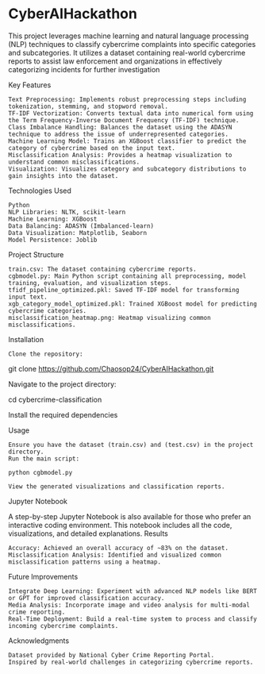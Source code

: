 # CyberAIHackathon
This project leverages machine learning and natural language processing (NLP) techniques to classify cybercrime complaints into specific categories and subcategories. It utilizes a dataset containing real-world cybercrime reports to assist law enforcement and organizations in effectively categorizing incidents for further investigation


Key Features

    Text Preprocessing: Implements robust preprocessing steps including tokenization, stemming, and stopword removal.
    TF-IDF Vectorization: Converts textual data into numerical form using the Term Frequency-Inverse Document Frequency (TF-IDF) technique.
    Class Imbalance Handling: Balances the dataset using the ADASYN technique to address the issue of underrepresented categories.
    Machine Learning Model: Trains an XGBoost classifier to predict the category of cybercrime based on the input text.
    Misclassification Analysis: Provides a heatmap visualization to understand common misclassifications.
    Visualization: Visualizes category and subcategory distributions to gain insights into the dataset.

Technologies Used

    Python
    NLP Libraries: NLTK, scikit-learn
    Machine Learning: XGBoost
    Data Balancing: ADASYN (Imbalanced-learn)
    Data Visualization: Matplotlib, Seaborn
    Model Persistence: Joblib

Project Structure

    train.csv: The dataset containing cybercrime reports.
    cgbmodel.py: Main Python script containing all preprocessing, model training, evaluation, and visualization steps.
    tfidf_pipeline_optimized.pkl: Saved TF-IDF model for transforming input text.
    xgb_category_model_optimized.pkl: Trained XGBoost model for predicting cybercrime categories.
    misclassification_heatmap.png: Heatmap visualizing common misclassifications.

Installation

    Clone the repository:

git clone https://github.com/Chaosop24/CyberAIHackathon.git

Navigate to the project directory:

cd cybercrime-classification

Install the required dependencies

Usage

    Ensure you have the dataset (train.csv) and (test.csv) in the project directory.
    Run the main script:

    python cgbmodel.py

    View the generated visualizations and classification reports.

Jupyter Notebook

A step-by-step Jupyter Notebook is also available for those who prefer an interactive coding environment. This notebook includes all the code, visualizations, and detailed explanations.
Results

    Accuracy: Achieved an overall accuracy of ~83% on the dataset.
    Misclassification Analysis: Identified and visualized common misclassification patterns using a heatmap.

Future Improvements

    Integrate Deep Learning: Experiment with advanced NLP models like BERT or GPT for improved classification accuracy.
    Media Analysis: Incorporate image and video analysis for multi-modal crime reporting.
    Real-Time Deployment: Build a real-time system to process and classify incoming cybercrime complaints.


Acknowledgments

    Dataset provided by National Cyber Crime Reporting Portal.
    Inspired by real-world challenges in categorizing cybercrime reports.
